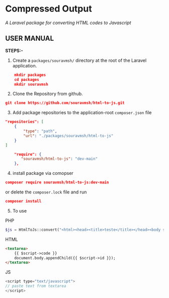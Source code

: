 # Compressed Output
*A Laravel package for converting HTML codes to Javascript*

## USER MANUAL 
**STEPS:-**
1. Create a `packages/souravmsh/` directory at the root of the Laravel application.
```json
	mkdir packages
	cd packages
	mkdir souravmsh
```
2. Clone the Repository from github.
```json
git clone https://github.com/souravmsh/html-to-js.git
```
3. Add package repositories to the application-root `composer.json` file

```json
"repositories": [ 
    {
        "type": "path",
        "url": "./packages/souravmsh/html-to-js"
    } 
]
```
```json
    "require": { 
       "souravmsh/html-to-js": "dev-main"
    },
```

4. install package via comopser
```json
composer require souravmsh/html-to-js:dev-main
```
or delete the ```composer.lock``` file and run
```json
composer install
```
5. To use

PHP
```php
$js = HtmlToJs::convert("<html><head><title>teste</title></head><body style='background:red;'>ola <span id='testando'>teste</span> do mundo</body></html>"); 
```

HTML
```html
<textarea>
    {{ $script->code }}
    document.body.appendChild({{ $script->id }});
</textarea>
```

JS
```js
<script type="text/javascript">
// paste text from textarea
</script>
```
